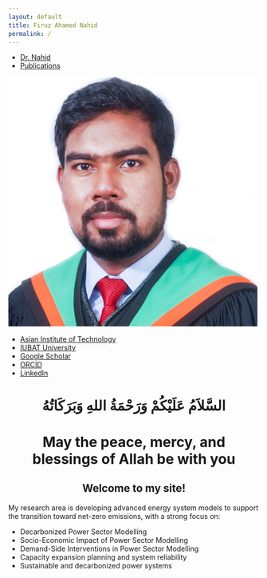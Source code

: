 ```yaml
---
layout: default
title: Firuz Ahamed Nahid
permalink: /
---
```


<!-- TOP NAVIGATION BAR -->
<nav class="top-nav">
  <ul>
    <li><a href="/">Dr. Nahid</a></li>
    <li><a href="/publications/">Publications</a></li>
  </ul>
</nav>


  <!-- SIDEBAR -->
  <div class="sidebar">
    <img src="/image/Untitled design.png" alt="Profile Picture" class="profile-img">
    <ul class="sidebar-links">
      <li><a href="https://www.ait.ac.th" target="_blank"><i class="fas fa-university"></i> Asian Institute of Technology</a></li>
      <li><a href="https://eee.iubat.edu/faculty/" target="_blank"><i class="fas fa-university"></i> IUBAT University</a></li>
      <li><a href="https://scholar.google.com/citations?user=uqPruO4AAAAJ&hl=en" target="_blank"><i class="fab fa-google"></i> Google Scholar</a></li>
      <li><a href="https://orcid.org/0000-0002-2531-7640" target="_blank"><i class="fab fa-orcid"></i> ORCID</a></li>
      <li><a href="https://www.linkedin.com/in/firuz-ahamed-nahid/" target="_blank"><i class="fab fa-linkedin"></i> LinkedIn</a></li>
    </ul>
</div>
  
  <!-- MAIN CONTENT -->
  <div class="main-content" style="text-align: center;">
    <h1> السَّلاَمُ عَلَيْكُمْ وَرَحْمَةُ اللهِ وَبَرَكَاتُهُ </h1> 
    <h1> May the peace, mercy, and blessings of Allah be with you </h1>
    <h2> Welcome to my site! </h2>
  </div>
  
  <div class="main-content">
  <p> My research area is developing advanced energy system models to support the transition toward net-zero emissions, with a strong focus on:</p>
    <ul>
      <li>Decarbonized Power Sector Modelling</li>
      <li>Socio-Economic Impact of Power Sector Modelling</li>
      <li>Demand-Side Interventions in Power Sector Modelling</li>
      <li>Capacity expansion planning and system reliability</li>
      <li>Sustainable and decarbonized power systems</li>
    </ul>
  </div>


  
